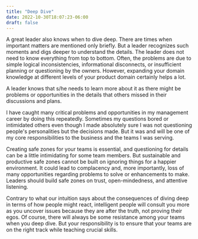 ```yaml
---
title: "Deep Dive"
date: 2022-10-30T18:07:23-06:00
draft: false
---
```


A great leader also knows when to dive deep. There are times when important matters are mentioned only briefly. But a leader recognizes such moments and digs deeper to understand the details. The leader does not need to know everything from top to bottom. Often, the problems are due to simple logical inconsistencies, informational disconnects, or insufficient planning or questioning by the owners. However, expanding your domain knowledge at different levels of your product domain certainly helps a lot.

A leader knows that s/he needs to learn more about it as there might be problems or opportunities in the details that others missed in their discussions and plans.

I have caught many critical problems and opportunities in my management career by doing this repeatedly. Sometimes my questions bored or intimidated others even though I made absolutely sure I was not questioning people's personalities but the decisions made. But it was and will be one of my core responsibilities to the business and the teams I was serving. 

Creating safe zones for your teams is essential, and questioning for details can be a little intimidating for some team members. But sustainable and productive safe zones cannot be built on ignoring things for a happier environment. It could lead to complacency and, more importantly, loss of many opportunities regarding problems to solve or enhancements to make. Leaders should build safe zones on trust, open-mindedness, and attentive listening.

Contrary to what our intuition says about the consequences of diving deep in terms of how people might react, intelligent people will consult you more as you uncover issues because they are after the truth, not proving their egos. Of course, there will always be some resistance among your teams when you deep dive. But your responsibility is to ensure that your teams are on the right track while teaching crucial skills.

